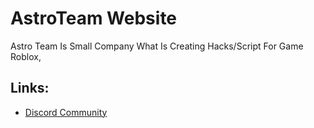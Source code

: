 # AstroTeam Website
Astro Team Is Small Company What Is Creating Hacks/Script For Game Roblox,

## Links:
- [Discord Community](https://dsc.gg/asteroidteam/)
